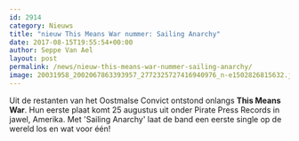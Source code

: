 ```yaml
---
id: 2914
category: Nieuws
title: "nieuw This Means War nummer: Sailing Anarchy"
date: 2017-08-15T19:55:54+00:00
author: Seppe Van Ael
layout: post
permalink: /news/nieuw-this-means-war-nummer-sailing-anarchy/
image: 20031958_2002067863393957_2772325727416940976_n-e1502826815632.jpg
---
```

Uit de restanten van het Oostmalse Convict ontstond onlangs **This Means War**. Hun eerste plaat komt 25 augustus uit onder Pirate Press Records in jawel, Amerika. Met 'Sailing Anarchy' laat de band een eerste single op de wereld los en wat voor één!

&nbsp;